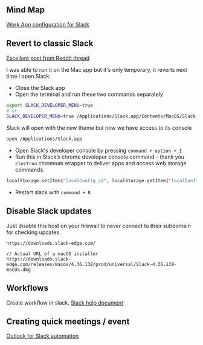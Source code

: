 
## Mind Map

[Work App configuration for Slack](process/work_apps#Slack)

## Revert to classic Slack

[Excellent post from Reddit thread](https://www.reddit.com/r/Slack/comments/16ib0l7/comment/k0kfpc8/?utm_source=share&utm_medium=web3x&utm_name=web3xcss&utm_term=1&utm_content=share_button)

I was able to run it on the Mac app but it's only temporary, it reverts next time I open Slack:

- Close the Slack app
- Open the terminal and run these two commands separately

```sh
export SLACK_DEVELOPER_MENU=true
# or 
SLACK_DEVELOPER_MENU=true /Applications/Slack.app/Contents/MacOS/Slack
```

Slack will open with the new theme but now we have access to its console
```sh
open /Applications/Slack.app
```

- Open Slack's developer console by pressing `command + option + I`
- Run this in Slack’s chrome developer console command - thank you `Electron` chromium wrapper to deliver apps and access web storage commands.

```sh
localStorage.setItem("localConfig_v2", localStorage.getItem("localConfig_v2").replace(/\"is_unified_user_client_enabled\":true/g, '\"is_unified_user_client_enabled\":false'))
```

- Restart slack with `command + R`

## Disable Slack updates

Just disable this host on your firewall to never connect to their subdomain for checking updates.

```text
https://downloads.slack-edge.com/

// Actual URL of a macOS installer
https://downloads.slack-edge.com/releases/macos/4.36.138/prod/universal/Slack-4.36.138-macOS.dmg
```


## Workflows 

Create workflow in slack. 
[Slack help document](https://slack.com/help/articles/360041352714-Create-workflows-that-start-with-a-webhook)

## Creating quick meetings / event

[Outlook for Slack automation](https://slack.com/help/articles/360020134853-Microsoft-Outlook-Calendar-for-Slack)